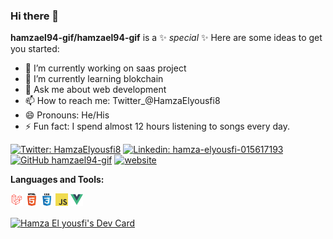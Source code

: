 ### Hi there 👋

**hamzael94-gif/hamzael94-gif** is a ✨ _special_ ✨
Here are some ideas to get you started:

- 🔭 I’m currently working on saas project
- 🌱 I’m currently learning blokchain
- 💬 Ask me about web development
- 📫 How to reach me: Twitter_@HamzaElyousfi8
- 😄 Pronouns: He/His
- ⚡ Fun fact: I spend almost 12 hours listening to songs every day.

 [![Twitter: HamzaElyousfi8](https://img.shields.io/twitter/follow/hamza?style=social)](https://twitter.com/HamzaElyousfi8)
[![Linkedin: hamza-elyousfi-015617193](https://img.shields.io/badge/-HamzaEl-blue?style=flat-square&logo=Linkedin&logoColor=white&link=https://www.linkedin.com/in/hamza-elyousfi-015617193/)](https://www.linkedin.com/in/hamza-elyousfi-015617193/)
[![GitHub hamzael94-gif](https://img.shields.io/github/followers/hamzael94-gif?label=follow&style=social)](https://github.com/hamzael94-gif)
[![website](https://img.shields.io/badge/PortfolioWebsite-Apiwi.multimedia-2648ff?style=flat-square&logo=google-chrome)](https://www.apiwi-multimedia.com/)

**Languages and Tools:**  

<code><img height="20" src="https://raw.githubusercontent.com/github/explore/80688e429a7d4ef2fca1e82350fe8e3517d3494d/topics/laravel/laravel.png"></code>
<code><img height="20" src="https://raw.githubusercontent.com/github/explore/80688e429a7d4ef2fca1e82350fe8e3517d3494d/topics/html/html.png"></code>
<code><img height="20" src="https://raw.githubusercontent.com/github/explore/80688e429a7d4ef2fca1e82350fe8e3517d3494d/topics/css/css.png"></code>
<code><img height="20" src="https://raw.githubusercontent.com/github/explore/80688e429a7d4ef2fca1e82350fe8e3517d3494d/topics/javascript/javascript.png"></code>
<code><img height="20" src="https://raw.githubusercontent.com/github/explore/80688e429a7d4ef2fca1e82350fe8e3517d3494d/topics/vue/vue.png"></code> 


<a href="https://app.daily.dev/HamzaL3k">
 <img align="center" src="https://api.daily.dev/devcards/2e38e78ea6ab47f8a88bd5285288ff2f.png?r=apt" width="400" alt="Hamza El yousfi's Dev Card"/>
</a>
